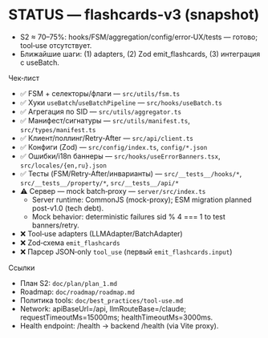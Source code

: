 # STATUS — flashcards-v3 (snapshot)

- S2 ≈ 70–75%: hooks/FSM/aggregation/config/error‑UX/tests — готово; tool‑use отсутствует.
- Ближайшие шаги: (1) adapters, (2) Zod emit_flashcards, (3) интеграция с useBatch.

Чек‑лист

- ✅ FSM + селекторы/флаги — `src/utils/fsm.ts`
- ✅ Хуки `useBatch`/`useBatchPipeline` — `src/hooks/useBatch.ts`
- ✅ Агрегация по SID — `src/utils/aggregator.ts`
- ✅ Манифест/сигнатуры — `src/utils/manifest.ts`, `src/types/manifest.ts`
- ✅ Клиент/поллинг/Retry‑After — `src/api/client.ts`
- ✅ Конфиги (Zod) — `src/config/index.ts`, `config/*.json`
- ✅ Ошибки/i18n баннеры — `src/hooks/useErrorBanners.tsx`, `src/locales/{en,ru}.json`
- ✅ Тесты (FSM/Retry‑After/инварианты) — `src/__tests__/hooks/*`, `src/__tests__/property/*`,
  `src/__tests__/api/*`
- ⚠️ Сервер — mock batch‑proxy — `server/src/index.ts`
  - Server runtime: CommonJS (mock-proxy); ESM migration planned post-v1.0 (tech debt).
  - Mock behavior: deterministic failures sid % 4 === 1 to test banners/retry.
- ❌ Tool‑use adapters (LLMAdapter/BatchAdapter)
- ❌ Zod‑схема `emit_flashcards`
- ❌ Парсер JSON‑only `tool_use` (первый `emit_flashcards.input`)

Ссылки

- План S2: `doc/plan/plan_1.md`
- Roadmap: `doc/roadmap/roadmap.md`
- Политика tools: `doc/best_practices/tool-use.md`
- Network: apiBaseUrl=/api, llmRouteBase=/claude; requestTimeoutMs=15000ms; healthTimeoutMs=3000ms.
- Health endpoint: <apiBaseUrl>/health → backend /health (via Vite proxy).
